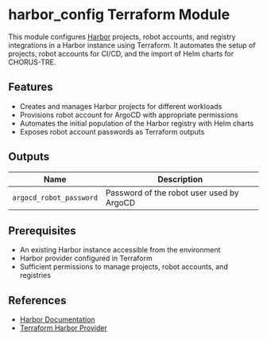 # harbor_config Terraform Module

This module configures [Harbor](https://goharbor.io/) projects, robot accounts, and registry integrations in a Harbor instance using Terraform. It automates the setup of projects, robot accounts for CI/CD, and the import of Helm charts for CHORUS-TRE.

## Features

- Creates and manages Harbor projects for different workloads
- Provisions robot account for ArgoCD with appropriate permissions
- Automates the initial population of the Harbor registry with Helm charts
- Exposes robot account passwords as Terraform outputs

## Outputs

| Name                     | Description                                      |
|--------------------------|--------------------------------------------------|
| `argocd_robot_password`  | Password of the robot user used by ArgoCD        |

## Prerequisites

- An existing Harbor instance accessible from the environment
- Harbor provider configured in Terraform
- Sufficient permissions to manage projects, robot accounts, and registries

## References

- [Harbor Documentation](https://goharbor.io/docs/)
- [Terraform Harbor Provider](https://registry.terraform.io/providers/goharbor/harbor/latest/docs) 